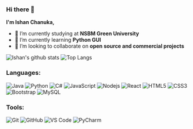 ### Hi there 👋

<!--
**Ishan-Chanuka/Ishan-Chanuka** is a ✨ _special_ ✨ repository because its `README.md` (this file) appears on your GitHub profile.
<!--  -->
<strong>I'm Ishan Chanuka,</Strong>

- 🔭 I’m currently studying at <strong>NSBM Green University</strong> <br/>
- 🌱 I’m currently learning <strong>Python GUI</strong> <br/>
- 👯 I’m looking to collaborate on <strong>open source and commercial projects</strong> <br/> 
<!-- -->
![Ishan's github stats](https://github-readme-stats.vercel.app/api?username=Ishan-Chanuka&layout=compact&langs_count=8&theme=light)
![Top Langs](https://github-readme-stats.vercel.app/api/top-langs/?username=Ishan-Chanuka&layout=compact&langs_count=8&theme=light)
<br />

### Languages:
![Java](https://img.shields.io/badge/-java-E34A86?style=flat-square&logo=java)
![Python](https://img.shields.io/badge/-Python-8fcfd1?style=flat-square&logo=Python)
![C#](https://img.shields.io/badge/-C#-8fcfd1?style=flat-square&logo=C#)
![JavaScript](https://img.shields.io/badge/-JavaScript-black?style=flat-square&logo=javascript)
![Nodejs](https://img.shields.io/badge/-Nodejs-black?style=flat-square&logo=Node.js) 
![React](https://img.shields.io/badge/-React-black?style=flat-square&logo=react)
![HTML5](https://img.shields.io/badge/-HTML5-E34F26?style=flat-square&logo=html5&logoColor=white)
![CSS3](https://img.shields.io/badge/-CSS3-1572B6?style=flat-square&logo=css3)
![Bootstrap](https://img.shields.io/badge/-Bootstrap-563D7C?style=flat-square&logo=bootstrap)
![MySQL](https://img.shields.io/badge/-MySQL-black?style=flat-square&logo=mysql)
### Tools:
![Git](https://img.shields.io/badge/-Git-black?style=flat-square&logo=git)
![GitHub](https://img.shields.io/badge/-GitHub-181717?style=flat-square&logo=github)
![VS Code](https://img.shields.io/badge/-VS%20Code-007ACC?style=flat-square&logo=visual-studio-code)
![PyCharm](https://img.shields.io/badge/-PyCharm-green?style=flat-square&logo=pycharm)
